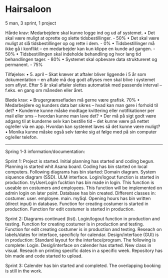 # Hairsaloon
5 man, 3 sprint, 1 project

Hårde krav:
 Medarbejdere skal kunne logge ind og ud af systemet.
• Det skal være muligt at oprette og slette tidsbestillinger. - 50%
• Det skal være muligt at slå tidsbestillinger op og rette i dem. - 0% 
• Tidsbestillinger må ikke gå i konflikt – en medarbejder kan kun klippe en kunde ad gangen. - 50%
• Tidsbestillingen skal indeholde behandling og hvor lang tid behandlingen tager. - 80%
• Systemet skal opbevare data struktureret og permanent. - 75%

Tilføjelse:
• 5. april – Skat kræver at aftaler bliver liggende i 5 år som dokumentation – en aftale må dog godt
aflyses men skal blive i systemet som aflyst. Efter 5 år skal aftaler slettes automatisk med passende
interval – f.eks. en gang om måneden eller året. 

Bløde krav:
• Brugergrænsefladen må gerne være grafisk.  70% 
• Medarbejdere og kunders data bør sikres – hvad kan man gøre i forhold til det?
• Kunderne kunne måske modtage kvittering eller notifikationer per mail eller sms – hvordan kunne
man lave det?
• Der må på sigt godt være adgang til at kunderne selv kan bestille tid – det kunne være på nettet
og/eller via en app. Hvordan kan systemet laves så det kunne være muligt?
• Monika kunne måske også selv tænke sig at følge med på sin computer og/eller telefon.


----------------------------------------------------------------------------------------------------------------------------------


Spring 1-3 information/documentation:

Sprint 1:
Project is started.
Initial planning has started and coding begun.
  Planning is started whit Asana board.
  Coding has bin started on local computers.
Following diagrams has bin started:
  Domain diagram.
  System siquence diagram (SSD).
  ULM interface.
Login/logout function is started in production.
  tryUserLogin fucktion has bin made in login.
    This function is useable on costumers and employees. This function will be implemented on admin login on later point.
Database has bin created.
Different classes in:
  costumer.
  user.
  employee.
  main.
  mySql.
Opening hours has bin written (direct input) in database.
Function for creating costumer is started in production.
Function for edit costumer is started in production.


Sprint 2:
Diagrams continued (list).
Login/logout function in production and testing.
Function for creating costumer is in production and testing.
Function for edit creating costumer is in production and testing.
Reseach on labels/dates for interface, specificly for calendar.
Design/interface (GUI) is in production:
  Standard layout for the interface/program.
The following is complete:
  Login.
Desig/interface on calender has started.
New class in visual.
Reseach on printing specific dates in a specific week.
Repository has bin made and code started to upload.


Sprint 3:
Calender has bin started and completed.
  The overlapping booking is still in the work.
